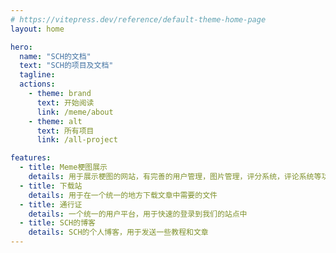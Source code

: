 ```yaml
---
# https://vitepress.dev/reference/default-theme-home-page
layout: home

hero:
  name: "SCH的文档"
  text: "SCH的项目及文档"
  tagline: 
  actions:
    - theme: brand
      text: 开始阅读
      link: /meme/about
    - theme: alt
      text: 所有项目
      link: /all-project

features:
  - title: Meme梗图展示
    details: 用于展示梗图的网站，有完善的用户管理，图片管理，评分系统，评论系统等功能。
  - title: 下载站
    details: 用于在一个统一的地方下载文章中需要的文件
  - title: 通行证
    details: 一个统一的用户平台，用于快速的登录到我们的站点中
  - title: SCH的博客
    details: SCH的个人博客，用于发送一些教程和文章
---
```


